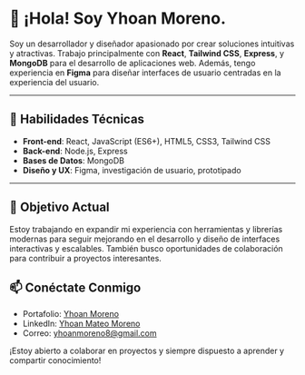 # 👋 ¡Hola! Soy Yhoan Moreno.

Soy un desarrollador y diseñador apasionado por crear soluciones intuitivas y atractivas. Trabajo principalmente con **React**, **Tailwind CSS**, **Express**, y **MongoDB** para el desarrollo de aplicaciones web. Además, tengo experiencia en **Figma** para diseñar interfaces de usuario centradas en la experiencia del usuario.

---

## 🚀 Habilidades Técnicas

- **Front-end**: React, JavaScript (ES6+), HTML5, CSS3, Tailwind CSS
- **Back-end**: Node.js, Express
- **Bases de Datos**: MongoDB
- **Diseño y UX**: Figma, investigación de usuario, prototipado

---

## 📌 Objetivo Actual
Estoy trabajando en expandir mi experiencia con herramientas y librerías modernas para seguir mejorando en el desarrollo y diseño de interfaces interactivas y escalables. También busco oportunidades de colaboración para contribuir a proyectos interesantes.

## 📫 Conéctate Conmigo
- Portafolio: [Yhoan Moreno](https://yhoan008.github.io/resume/)
- LinkedIn: [Yhoan Mateo Moreno](https://www.linkedin.com/in/yhoan-mateo-moreno-35100a224/)
- Correo: yhoanmoreno8@gmail.com

¡Estoy abierto a colaborar en proyectos y siempre dispuesto a aprender y compartir conocimiento!
